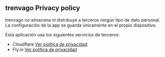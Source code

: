 ## trenvago Privacy policy

trenvago no almacena ni distribuye a terceros ningún tipo de dato personal. La configuración de la app se guarda únicamente en el propio dispositivo.

Esta aplicación usa los siguientes servicios de terceros:
- Cloudflare [Ver política de privacidad](https://www.cloudflare.com/es-es/privacypolicy/)
- Fly.io [Ver política de privacidad](https://fly.io/legal/privacy-policy/)
